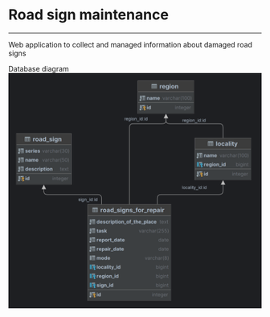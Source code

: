 # Road sign maintenance

----
Web application to collect and managed information about damaged road signs

Database diagram
![database_diagram](locality.png 'Database diagram')